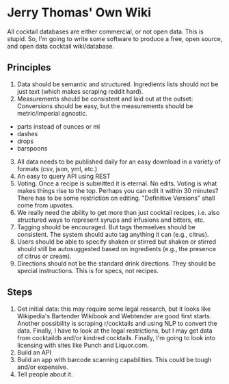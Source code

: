 # Jerry Thomas' Own Wiki
All cocktail databases are either commercial, or not open data. This is stupid. So, I'm going to write some software to produce a free, open source, and open data cocktail wiki/database.

## Principles
1. Data should be semantic and structured. Ingredients lists should not be just text (which makes scraping reddit hard).
2. Measurements should be consistent and laid out at the outset: Conversions should be easy, but the measurements should be metric/imperial agnostic.
  - parts instead of ounces or ml
  - dashes
  - drops
  - barspoons
3. All data needs to be published daily for an easy download in a variety of formats (csv, json, yml, etc.)
4. An easy to query API using REST
5. Voting. Once a recipe is submitted it is eternal. No edits. Voting is what makes things rise to the top. Perhaps you can edit it within 30 minutes? There has to be some restriction on editing. "Definitive Versions" shall come from upvotes.
6. We really need the ability to get more than just cocktail recipes, i.e. also structured ways to represent syrups and infusions and bitters, etc.
7. Tagging should be encouraged. But tags themselves should be consistent. The system should auto tag anything it can (e.g., citrus).
8. Users should be able to specify shaken or stirred but shaken or stirred should still be autosuggested based on ingredients (e.g., the presence of citrus or cream).
9. Directions should not be the standard drink directions. They should be special instructions. This is for specs, not recipes.


## Steps
1. Get initial data: this may require some legal research, but it looks like Wikipedia's Bartender Wikibook and Webtender are good first starts. Another possibility is scraping r/cocktails and using NLP to convert the data. Finally, I have to look at the legal restrictions, but I may get data from cocktaildb and/or kindred cocktails. Finally, I'm going to look into licensing with sites like Punch and Liquor.com.
2. Build an API
3. Build an app with barcode scanning capabilities. This could be tough and/or expensive.
4. Tell people about it.
